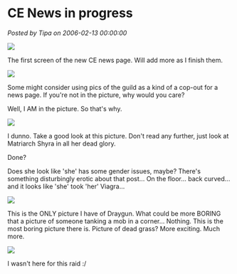 # CE News in progress

*Posted by Tipa on 2006-02-13 00:00:00*

![](../images/gorillaz1.png)

The first screen of the new CE news page. Will add more as I finish them.

![](../images/tunatguild.jpg)

Some might consider using pics of the guild as a kind of a cop-out for a news page. If you're not in the picture, why would you care?

Well, I AM in the picture. So that's why.

![](../images/shyra.jpg)

I dunno. Take a good look at this picture. Don't read any further, just look at Matriarch Shyra in all her dead glory.

Done?

Does she look like 'she' has some gender issues, maybe? There's something disturbingly erotic about that post... On the floor... back curved... and it looks like 'she' took 'her' Viagra...

![](../images/draygun.jpg)

This is the ONLY picture I have of Draygun. What could be more BORING that a picture of someone tanking a mob in a corner... Nothing. This is the most boring picture there is. Picture of dead grass? More exciting. Much more.

![](../images/VuleDead2.jpg)

I wasn't here for this raid :/

